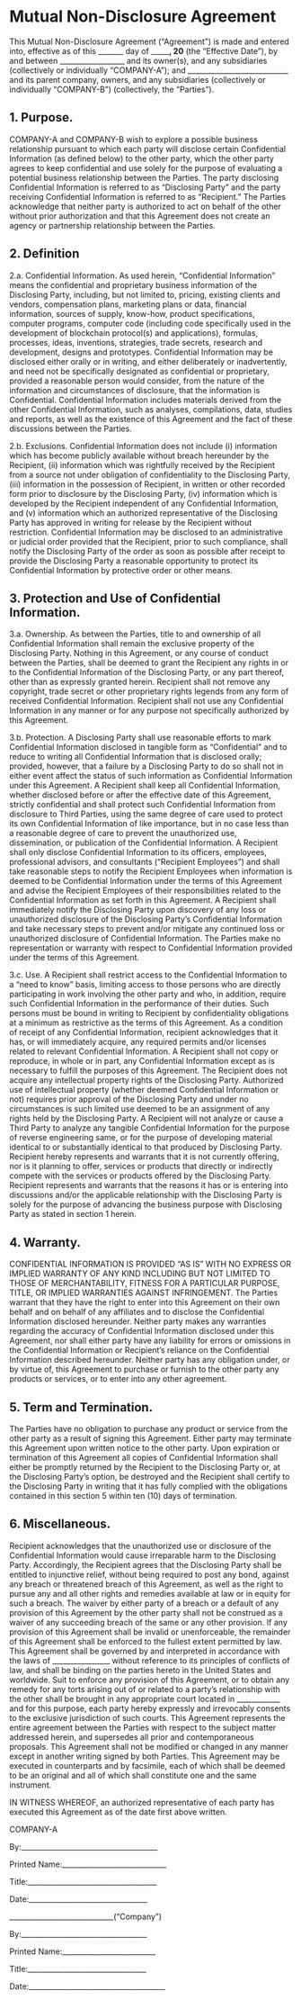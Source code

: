 

# Mutual Non-Disclosure Agreement

This Mutual Non-Disclosure Agreement (“Agreement”) is made and entered into, effective as of this _______ day of _________, 20____ (the “Effective Date”), by and between __________________ and its owner(s), and any subsidiaries (collectively or individually “COMPANY-A”); and ____________________________ and its parent company, owners, and any subsidiaries (collectively or individually “COMPANY-B”) (collectively, the “Parties”).

 
## 1. Purpose.
  COMPANY-A and COMPANY-B wish to explore a possible business relationship pursuant to which each party will disclose certain Confidential Information (as defined below) to the other party, which the other party agrees to keep confidential and use solely for the purpose of evaluating a potential business relationship between the Parties. The party disclosing Confidential Information is referred to as “Disclosing Party” and the party receiving Confidential Information is referred to as “Recipient.” The Parties acknowledge that neither party is authorized to act on behalf of the other without  prior authorization and that  this Agreement does not create an agency or partnership relationship between the Parties.

## 2.  Definition

2.a. Confidential Information.  As used herein, “Confidential Information” means the confidential and proprietary business information of the Disclosing Party, including, but not limited to, pricing, existing clients and vendors, compensation plans, marketing plans or data, financial information, sources of supply, know-how, product specifications, computer programs, computer code (including code specifically used in the development of blockchain protocol(s) and applications), formulas, processes, ideas, inventions, strategies, trade secrets, research and development, designs and prototypes. Confidential Information may be disclosed either orally or in writing, and either deliberately or inadvertently, and need not be specifically designated as confidential or proprietary, provided a reasonable person would consider, from the nature of the information and circumstances of disclosure, that the information is Confidential.  Confidential Information includes materials derived from the other Confidential Information, such as analyses, compilations, data, studies and reports, as well as the existence of this Agreement and the fact of these discussions between the Parties.

2.b. Exclusions.  Confidential Information does not include (i) information which has become publicly available without breach hereunder by the Recipient, (ii) information which was rightfully received by the Recipient from a source not under obligation of confidentiality to the Disclosing Party, (iii) information in the possession of Recipient, in written or other recorded form prior to disclosure by the Disclosing Party, (iv) information which is developed by the Recipient independent of any Confidential Information, and (v) information which an authorized representative of the Disclosing Party has approved in writing for release by the Recipient without restriction. Confidential Information may be disclosed to an administrative or judicial order provided that the Recipient, prior to such compliance, shall notify the Disclosing Party of the order as soon as possible after receipt to provide the Disclosing Party a reasonable opportunity to protect its Confidential Information by protective order or other means.

## 3.  Protection and Use of Confidential Information.  

3.a.  Ownership.  As between the Parties, title to and ownership of all Confidential Information shall remain the exclusive property of the Disclosing Party.  Nothing in this Agreement, or any course of conduct between the Parties, shall be deemed to grant the Recipient any rights in or to the Confidential Information of the Disclosing Party, or any part thereof, other than as expressly granted herein.  Recipient shall not remove any copyright, trade secret or other proprietary rights legends from any form of received Confidential Information. Recipient shall not use any Confidential Information in any manner or for any purpose not specifically authorized by this Agreement.

3.b. Protection.  A Disclosing Party shall use reasonable efforts to mark Confidential Information disclosed in tangible form as “Confidential” and to reduce to writing all Confidential Information that is disclosed orally; provided, however, that a failure by a Disclosing Party to do so shall not in either event affect the status of such information as Confidential Information under this Agreement. A Recipient shall keep all Confidential Information, whether disclosed before or after the effective date of this Agreement, strictly confidential and shall protect such Confidential Information from disclosure to Third Parties, using the same degree of care used to protect its own Confidential Information of like importance, but in no case less than a reasonable degree of care to prevent the unauthorized use, dissemination, or publication of the Confidential Information. A Recipient shall only disclose Confidential Information to its officers, employees, professional advisors, and consultants (“Recipient Employees”) and shall take reasonable steps to notify the Recipient Employees when information is deemed to be Confidential Information under the terms of this Agreement and advise the Recipient Employees of their responsibilities related to the Confidential Information as set forth in this Agreement.  A Recipient shall immediately notify the Disclosing Party upon discovery of any loss or unauthorized disclosure of the Disclosing Party’s Confidential Information and take necessary steps to prevent and/or mitigate any continued loss or unauthorized disclosure of Confidential Information.  The Parties make no representation or warranty with respect to Confidential Information provided under the terms of this Agreement. 

3.c. Use.  A Recipient shall restrict access to the Confidential Information to a “need to know” basis, limiting access to those persons who are directly participating in work involving the other party and who, in addition, require such Confidential Information in the performance of their duties.  Such persons must be bound in writing to Recipient by confidentiality obligations at a minimum as restrictive as the terms of this Agreement.  As a condition of receipt of any Confidential Information, recipient acknowledges that it has, or will immediately acquire, any required permits and/or licenses related to relevant Confidential Information. A Recipient shall not copy or reproduce, in whole or in part, any Confidential Information except as is necessary to fulfill the purposes of this Agreement.  The Recipient does not acquire any intellectual property rights of the Disclosing Party. Authorized use of intellectual property (whether deemed Confidential Information or not) requires prior approval of the Disclosing Party and under no circumstances is such limited use deemed to be an assignment of any rights held by the Disclosing Party.  A Recipient will not analyze or cause a Third Party to analyze any tangible Confidential Information for the purpose of reverse engineering same, or for the purpose of developing material identical to or substantially identical to that produced by Disclosing Party.  Recipient hereby represents and warrants that it is not currently offering, nor is it planning to offer, services or products that directly or indirectly compete with the services or products offered by the Disclosing Party. Recipient represents and warrants that the reasons it has or is entering into discussions and/or the applicable relationship with the Disclosing Party is solely for the purpose of advancing the business purpose with Disclosing Party as stated in section 1 herein.

## 4.  Warranty. 
CONFIDENTIAL INFORMATION IS PROVIDED “AS IS” WITH NO EXPRESS OR IMPLIED WARRANTY OF ANY KIND INCLUDING BUT NOT LIMITED TO THOSE OF MERCHANTABILITY, FITNESS FOR A PARTICULAR PURPOSE, TITLE, OR IMPLIED WARRANTIES AGAINST INFRINGEMENT.  The Parties warrant that they have the right to enter into this Agreement on their own behalf and on behalf of any affiliates and to disclose the Confidential Information disclosed hereunder.  Neither party makes any warranties regarding the accuracy of Confidential Information disclosed under this Agreement, nor shall either party have any liability for errors or omissions in the Confidential Information or Recipient’s reliance on the Confidential Information described hereunder.  Neither party has any obligation under, or by virtue of, this Agreement to purchase or furnish to the other party any products or services, or to enter into any other agreement.  

## 5. Term and Termination.  
 The Parties have no obligation to purchase any product or service from the other party as a result of signing this Agreement. Either party may terminate this Agreement upon written notice to the other party.  Upon expiration or termination of this Agreement all copies of Confidential Information shall either be promptly returned by the Recipient to the Disclosing Party or, at the Disclosing Party’s option, be destroyed and the Recipient shall certify to the Disclosing Party in writing that it has fully complied with the obligations contained in this section 5 within ten (10) days of termination. 

## 6. Miscellaneous. 
 Recipient acknowledges that the unauthorized use or disclosure of the Confidential Information would cause irreparable harm to the Disclosing Party.  Accordingly, the Recipient agrees that the Disclosing Party shall be entitled to injunctive relief, without being required to post any bond, against any breach or threatened breach of this Agreement, as well as the right to pursue any and all other rights and remedies available at law or in equity for such a breach. The waiver by either party of a breach or a default of any provision of this Agreement by the other party shall not be construed as a waiver of any succeeding breach of the same or any other provision. If any provision of this Agreement shall be invalid or unenforceable, the remainder of this Agreement shall be enforced to the fullest extent permitted by law.  This Agreement shall be governed by and interpreted in accordance with the laws of ________________ without reference to its principles of conflicts of law, and shall be binding on the parties hereto in the United States and worldwide. Suit to enforce any provision of this Agreement, or to obtain any remedy for any torts arising out of or related to a party’s relationship with the other shall be brought in any appropriate court located in ____________ and for this purpose, each party hereby expressly and irrevocably consents to the exclusive jurisdiction of such courts. This Agreement represents the entire agreement between the Parties with respect to the subject matter addressed herein, and supersedes all prior and contemporaneous proposals. This Agreement shall not be modified or changed in any manner except in another writing signed by both Parties. This Agreement may be executed in counterparts and by facsimile, each of which shall be deemed to be an original and all of which shall constitute one and the same instrument.

IN WITNESS WHEREOF, an authorized representative of each party has executed this Agreement as of the date first above written.

COMPANY-A

By:______________________________________


Printed Name:_____________________________


Title:____________________________________

Date:_________________________________



_____________________________(“Company”)


By:___________________________________


Printed Name:__________________________

Title:_________________________________

Date:______________________________________
